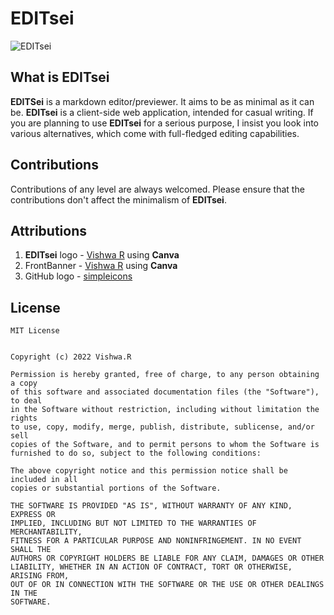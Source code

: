 # EDITsei

![EDITsei](https://user-images.githubusercontent.com/64256342/194244369-2704bd74-b635-44a8-8a77-6a8842611044.png)

## What is EDITsei
**EDITSei** is a markdown editor/previewer. It aims to be as minimal as it can be. **EDITsei** is a client-side web application, intended for casual writing. If you are planning to use **EDITsei** for a serious purpose, I insist you look into various alternatives, which come with full-fledged editing capabilities.

## Contributions
Contributions of any level are always welcomed. Please ensure that the contributions don't affect the minimalism of **EDITsei**.

## Attributions
1. **EDITsei** logo - [Vishwa R](https://github.com/code-reaper08) using **Canva**
2. FrontBanner - [Vishwa R](https://github.com/code-reaper08) using **Canva**
3. GitHub logo - [simpleicons](https://simpleicons.org/)

## License

```
MIT License


Copyright (c) 2022 Vishwa.R

Permission is hereby granted, free of charge, to any person obtaining a copy
of this software and associated documentation files (the "Software"), to deal
in the Software without restriction, including without limitation the rights
to use, copy, modify, merge, publish, distribute, sublicense, and/or sell
copies of the Software, and to permit persons to whom the Software is
furnished to do so, subject to the following conditions:

The above copyright notice and this permission notice shall be included in all
copies or substantial portions of the Software.

THE SOFTWARE IS PROVIDED "AS IS", WITHOUT WARRANTY OF ANY KIND, EXPRESS OR
IMPLIED, INCLUDING BUT NOT LIMITED TO THE WARRANTIES OF MERCHANTABILITY,
FITNESS FOR A PARTICULAR PURPOSE AND NONINFRINGEMENT. IN NO EVENT SHALL THE
AUTHORS OR COPYRIGHT HOLDERS BE LIABLE FOR ANY CLAIM, DAMAGES OR OTHER
LIABILITY, WHETHER IN AN ACTION OF CONTRACT, TORT OR OTHERWISE, ARISING FROM,
OUT OF OR IN CONNECTION WITH THE SOFTWARE OR THE USE OR OTHER DEALINGS IN THE
SOFTWARE.
```
